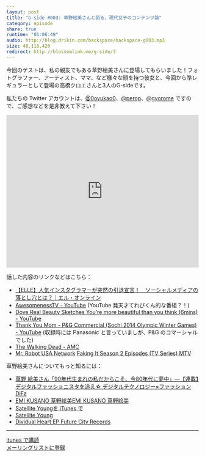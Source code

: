 ```yaml
---
layout: post
title: "G-side #003: 草野絵美さんと語る、現代女子のコンテンツ論"
category: episode
share: true
runtime: "01:06:49"
audio: http://blog.drikin.com/backspace/backspace-g003.mp3
size: 48,118,420
redirect: http://blossomlink.me/g-side/3
---
```

<div class="sqs-block html-block sqs-block-html" data-block-type="2" id="block-25de2c119fb9439d2767"><div class="sqs-block-content"><p>今回のゲストは、私の親友でもある草野絵美さんに登場してもらいました！フォトグラファー、アーティスト、ママ、など様々な顔を持つ彼女と、今回から準レギュラーとして登場の高橋クロエさんと3人のG-sideです。</p><p>私たちの Twitter アカウントは、<a target="_blank" href="https://twitter.com/0oyukao0">@0oyukao0</a>、<a target="_blank" href="https://twitter.com/perop">@perop</a>、<a target="_blank" href="https://twitter.com/gyorome">@gyorome</a> ですので、ご感想などを是非教えて下さい！</p></div></div><div class="sqs-block embed-block sqs-block-embed" data-block-json="{&quot;hSize&quot;:null,&quot;floatDir&quot;:null,&quot;url&quot;:&quot;https://soundcloud.com/backspacefm/backspacefm-g003-1/s-V1gKt&quot;,&quot;version&quot;:1,&quot;type&quot;:&quot;rich&quot;,&quot;height&quot;:400,&quot;width&quot;:&quot;100%&quot;,&quot;title&quot;:&quot;backspace.fm g003 by drikin&quot;,&quot;description&quot;:&quot;&quot;,&quot;html&quot;:&quot;<iframe width=\&quot;100%\&quot; height=\&quot;400\&quot; scrolling=\&quot;no\&quot; frameborder=\&quot;no\&quot; src=\&quot;https://w.soundcloud.com/player/?visual=true&amp;amp;url=https%3A%2F%2Fapi.soundcloud.com%2Ftracks%2F233150078&amp;amp;show_artwork=true&amp;amp;callback=YUI.Env.JSONP.yui_3_17_2_1_1447397509745_335632&amp;amp;secret_token=s-V1gKt&amp;amp;wmode=opaque\&quot;></iframe>&quot;,&quot;authorName&quot;:&quot;drikin&quot;,&quot;authorUrl&quot;:&quot;https://soundcloud.com/backspacefm&quot;,&quot;providerName&quot;:&quot;SoundCloud&quot;,&quot;providerUrl&quot;:&quot;http://soundcloud.com&quot;,&quot;thumbnailUrl&quot;:&quot;http://i1.sndcdn.com/artworks-000136210112-jfnvn2-t500x500.jpg&quot;,&quot;resolveObject&quot;:&quot;Audio&quot;,&quot;resolvedBy&quot;:&quot;soundcloud&quot;,&quot;resolved&quot;:true}" data-block-type="22" id="block-yui_3_17_2_1_1447397509745_334198"><div id="yui_3_17_2_1_1447714855992_151" class="sqs-block-content"><div class="intrinsic" style="max-width:100%"><div class="embed-block-wrapper embed-block-provider-SoundCloud" style="padding-bottom:Infinity%;"><iframe scrolling="no" data-image-dimensions="0x400" src="https://w.soundcloud.com/player/?visual=true&amp;url=https%3A%2F%2Fapi.soundcloud.com%2Ftracks%2F233150078&amp;show_artwork=true&amp;callback=YUI.Env.JSONP.yui_3_17_2_1_1447397509745_335632&amp;secret_token=s-V1gKt&amp;wmode=opaque" data-embed="true" frameborder="no" height="400" width="100%"></iframe></div></div></div></div><div class="sqs-block html-block sqs-block-html" data-block-type="2" id="block-yui_3_17_2_1_1447397509745_334313"><div class="sqs-block-content"><p id="yui_3_17_2_1_1447397509745_334296">話した内容のリンクなどはこちら：</p></div></div><div class="sqs-block code-block sqs-block-code" data-block-type="23" id="block-yui_3_17_2_1_1447397509745_67415"><div class="sqs-block-content"><ul>
<li><a href="http://www.elle.co.jp/fashion/pick/social-media15_1114">【ELLE】人気インスタグラマーが突然の引退宣言！　ソーシャルメディアの落とし穴とは？｜エル・オンライン</a></li>
<li><a href="https://www.youtube.com/user/AwesomenessTV">AwesomenessTV - YouTube</a> (YouTube 発天才てれびくん的な番組？！)</li>
<li><a href="https://www.youtube.com/watch?v=litXW91UauE">Dove Real Beauty Sketches  You’re more beautiful than you think (6mins) - YouTube</a> </li>
<li><a href="https://www.youtube.com/watch?v=1SwFso7NeuA">Thank You Mom - P&amp;G Commercial (Sochi 2014 Olympic Winter Games) - YouTube</a> (収録時には Panasonic と言っていましが、P&amp;G のコマーシャルでした)</li>
<li><a href="http://www.amc.com/shows/the-walking-dead">The Walking Dead - AMC</a></li>
<li><a href="http://www.usanetwork.com/mrrobot">Mr. Robot  USA Network</a>
<a href="http://www.mtv.com/shows/faking-it">Faking It  Season 2 Episodes (TV Series)  MTV</a></li>
</ul></div></div><div class="sqs-block html-block sqs-block-html" data-block-type="2" id="block-yui_3_17_2_1_1447397509745_67504"><div class="sqs-block-content"><p>草野絵美さんについてもっと知るには：</p></div></div><div class="sqs-block markdown-block sqs-block-markdown" data-block-type="44" id="block-yui_3_17_2_1_1447397509745_71666"><div class="sqs-block-content"><ul>
<li><a href="http://www.difa.me/people/emikusano-digitalfashionista">草野 絵美さん「90年代生まれの私だからこそ、今80年代に夢中」―【連載】デジタルファッショニスタを追え☆  デジタルテクノロジー×ファッション  DiFa</a></li>
<li><a href="http://www.emi.rocks/">EMI KUSANO  草野絵美EMI KUSANO  草野絵美</a></li>
<li><a href="https://itunes.apple.com/jp/artist/satellite-young/id809405903">Satellite Youngを iTunes で</a></li>
<li><a href="http://satelliteyoung.net/">Satellite Young</a></li>
<li><a href="http://futurecityrecords.bandcamp.com/album/dividual-heart-ep">Dividual Heart EP  Future City Records</a></li>
</ul></div></div><div class="sqs-block horizontalrule-block sqs-block-horizontalrule" data-block-type="47" id="block-yui_3_17_2_1_1447397509745_103222"><div class="sqs-block-content"><hr></div></div><div class="row sqs-row"><div class="col sqs-col-6 span-6"><div class="sqs-block button-block sqs-block-button" data-block-type="53" id="block-yui_3_17_2_1_1447397509745_103565"><div class="sqs-block-content">
<div class="sqs-block-button-container--center">
	<a href="https://itunes.apple.com/jp/podcast/backspace.fm/id830709730" class="sqs-block-button-element--small sqs-block-button-element" target="_blank">itunes で購読</a>
</div></div></div></div><div class="col sqs-col-6 span-6"><div class="sqs-block button-block sqs-block-button" data-block-type="53" id="block-yui_3_17_2_1_1447397509745_105317"><div class="sqs-block-content">
<div class="sqs-block-button-container--center">
	<a href="http://backspace.us11.list-manage.com/subscribe?u=09c933bd3997c1d16dbed156a&amp;id=84b6529b91" class="sqs-block-button-element--small sqs-block-button-element" target="_blank">メーリングリストに登録</a>
</div></div></div></div></div>
